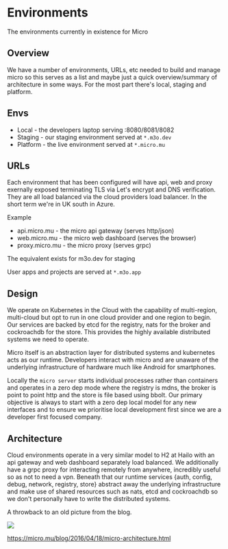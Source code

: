 # Environments

The environments currently in existence for Micro

## Overview

We have a number of environments, URLs, etc needed to build and manage micro so this serves as a list and maybe 
just a quick overview/summary of architecture in some ways. For the most part there's local, staging and platform.

## Envs

- Local - the developers laptop serving :8080/8081/8082
- Staging - our staging environment served at `*.m3o.dev`
- Platform - the live environment served at `*.micro.mu`

## URLs

Each environment that has been configured will have api, web and proxy exernally exposed terminating TLS via 
Let's encrypt and DNS verification. They are all load balanced via the cloud providers load balancer. 
In the short term we're in UK south in Azure.

Example

- api.micro.mu - the micro api gateway (serves http/json)
- web.micro.mu - the micro web dashboard (serves the browser)
- proxy.micro.mu - the micro proxy (serves grpc)

The equivalent exists for m3o.dev for staging

User apps and projects are served at `*.m3o.app`

## Design

We operate on Kubernetes in the Cloud with the capability of multi-region, multi-cloud but opt to run in 
one cloud provider and one region to begin. Our services are backed by etcd for the registry, nats 
for the broker and cockroachdb for the store. This provides the highly available distributed systems we 
need to operate.

Micro itself is an abstraction layer for distributed systems and kubernetes acts as our runtime. 
Developers interact with micro and are unaware of the underlying infrastructure of hardware much like 
Android for smartphones.

Locally the `micro server` starts individual processes rather than containers and operates in a zero dep mode where the registry is mdns, the broker is point to point http and the store is file based using bbolt. Our primary objective is always to start with a zero dep local model for any new interfaces and to ensure we prioritise local development first since we are a developer first focused company.

## Architecture

Cloud environments operate in a very similar model to H2 at Hailo with an api gateway and web dashboard separately load balanced. We additionally have a grpc proxy for interacting remotely from anywhere, incredibly useful so as not to need a vpn. Beneath that our runtime services {auth, config, debug, network, registry, store} abstract away the underlying infrastructure and make use of shared resources such as nats, etcd and cockroachdb so we don't personally have to write the distributed systems.

A throwback to an old picture from the blog. 

<img src="https://micro.mu/blog/assets/images/regions.png" />

https://micro.mu/blog/2016/04/18/micro-architecture.html

